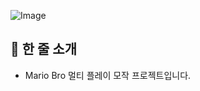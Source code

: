 ![Image](https://github.com/user-attachments/assets/f2c87e67-5e17-4187-b3ba-2a9bdf0e7a4c)


## 📝 한 줄 소개

- Mario Bro 멀티 플레이 모작 프로젝트입니다.
<br/> <br/>
